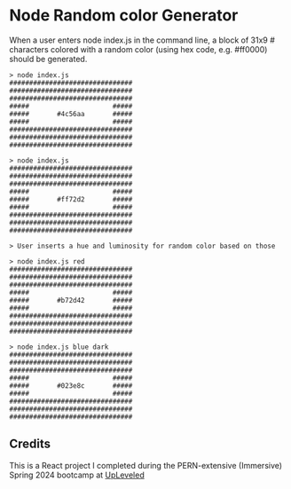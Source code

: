 # Node Random color Generator

When a user enters node index.js in the command line, a block of 31x9 # characters colored with a random color (using hex code, e.g. #ff0000) should be generated.

```
> node index.js
###############################
###############################
###############################
#####                     #####
#####       #4c56aa       #####
#####                     #####
###############################
###############################
###############################

> node index.js
###############################
###############################
###############################
#####                     #####
#####       #ff72d2       #####
#####                     #####
###############################
###############################
###############################

```

```
> User inserts a hue and luminosity for random color based on those

> node index.js red
###############################
###############################
###############################
#####                     #####
#####       #b72d42       #####
#####                     #####
###############################
###############################
###############################

> node index.js blue dark
###############################
###############################
###############################
#####                     #####
#####       #023e8c       #####
#####                     #####
###############################
###############################
###############################
```


## Credits
This is a React project I completed during the PERN-extensive (Immersive) Spring 2024 bootcamp at [UpLeveled](https://github.com/upleveled)
